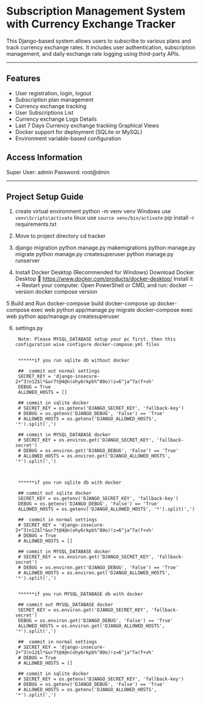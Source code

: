 # Subscription Management System with Currency Exchange Tracker

This Django-based system allows users to subscribe to various plans and track currency exchange rates. It includes user authentication, subscription management, and daily exchange rate logging using third-party APIs.

---

## Features

- User registration, login, logout
- Subscription plan management
- Currency exchange tracking
- User Subscriptions List
- Currency exchange Logs Details
- Last 7 Days Currency exchange tracking Graphical Views
- Docker support for deployment (SQLite or MySQL)
- Environment variable-based configuration

## Access Information
Super User: admin
Password: root@dmin

---

## Project Setup Guide

1. create virtual environment
        python -m venv venv
        Windows use `venv\Scripts\activate`
        linux   use `source venv/bin/activate`
        pip install -r requirements.txt

2. Move to project directory
        cd tracker

3. django migration
        python manage.py makemigrations
        python manage.py migrate
        python manage.py createsuperuser
        python manage.py runserver

4. Install Docker Desktop (Recommended for Windows)
        Download Docker Desktop
        🔗 https://www.docker.com/products/docker-desktop/
        Install it → Restart your computer.
        Open PowerShell or CMD, and run:
        docker --version
        docker compose version

5 Build and Run
        docker-compose build
        docker-compose up
        <!-- First run? Then migrate and create superuser: -->
        docker-compose exec web python app/manage.py migrate
        docker-compose exec web python app/manage.py createsuperuser

6. settings.py

        Note: Please MYSQL_DATABASE setup your pc first. then this configuration wise configure docker-compose.yml files


        ******if you run sqlite db without docker

        ##  commit out normal settings
        SECRET_KEY = 'django-insecure-2+^3)n12$l*&ur7t@4@n(ohy6rkpb%^80o)!z=6^ja^7a(f+vh'
        DEBUG = True
        ALLOWED_HOSTS = []

        ## commit in sqlite docker
        # SECRET_KEY = os.getenv('DJANGO_SECRET_KEY', 'fallback-key')
        # DEBUG = os.getenv('DJANGO_DEBUG', 'False') == 'True'
        # ALLOWED_HOSTS = os.getenv('DJANGO_ALLOWED_HOSTS', '*').split(',')

        ## commit in MYSQL_DATABASE docker
        # SECRET_KEY = os.environ.get('DJANGO_SECRET_KEY', 'fallback-secret')
        # DEBUG = os.environ.get('DJANGO_DEBUG', 'False') == 'True'
        # ALLOWED_HOSTS = os.environ.get('DJANGO_ALLOWED_HOSTS', '*').split(',')



        ******if you run sqlite db with docker

        ## commit out sqlite docker
        SECRET_KEY = os.getenv('DJANGO_SECRET_KEY', 'fallback-key')
        DEBUG = os.getenv('DJANGO_DEBUG', 'False') == 'True'
        ALLOWED_HOSTS = os.getenv('DJANGO_ALLOWED_HOSTS', '*').split(',')

        ##  commit in normal settings
        # SECRET_KEY = 'django-insecure-2+^3)n12$l*&ur7t@4@n(ohy6rkpb%^80o)!z=6^ja^7a(f+vh'
        # DEBUG = True
        # ALLOWED_HOSTS = []

        ## commit in MYSQL_DATABASE docker
        # SECRET_KEY = os.environ.get('DJANGO_SECRET_KEY', 'fallback-secret')
        # DEBUG = os.environ.get('DJANGO_DEBUG', 'False') == 'True'
        # ALLOWED_HOSTS = os.environ.get('DJANGO_ALLOWED_HOSTS', '*').split(',')


        ******if you run MYSQL_DATABASE db with docker

        ## commit out MYSQL_DATABASE docker
        SECRET_KEY = os.environ.get('DJANGO_SECRET_KEY', 'fallback-secret')
        DEBUG = os.environ.get('DJANGO_DEBUG', 'False') == 'True'
        ALLOWED_HOSTS = os.environ.get('DJANGO_ALLOWED_HOSTS', '*').split(',')

        ##  commit in normal settings
        # SECRET_KEY = 'django-insecure-2+^3)n12$l*&ur7t@4@n(ohy6rkpb%^80o)!z=6^ja^7a(f+vh'
        # DEBUG = True
        # ALLOWED_HOSTS = []

        ## commit in sqlite docker
        # SECRET_KEY = os.getenv('DJANGO_SECRET_KEY', 'fallback-key')
        # DEBUG = os.getenv('DJANGO_DEBUG', 'False') == 'True'
        # ALLOWED_HOSTS = os.getenv('DJANGO_ALLOWED_HOSTS', '*').split(',')

